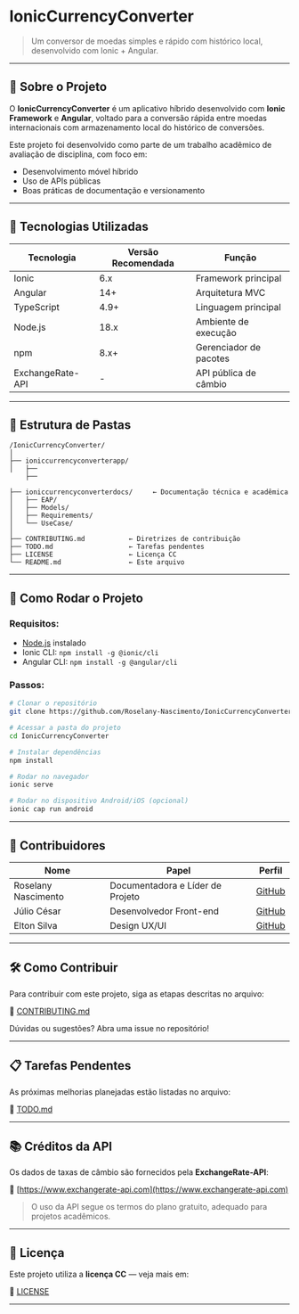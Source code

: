# IonicCurrencyConverter

> Um conversor de moedas simples e rápido com histórico local, desenvolvido com Ionic + Angular.

---

## 🧾 Sobre o Projeto

O **IonicCurrencyConverter** é um aplicativo híbrido desenvolvido com **Ionic Framework** e **Angular**, voltado para a conversão rápida entre moedas internacionais com armazenamento local do histórico de conversões.

Este projeto foi desenvolvido como parte de um trabalho acadêmico de avaliação de disciplina, com foco em:
- Desenvolvimento móvel híbrido
- Uso de APIs públicas
- Boas práticas de documentação e versionamento

---

## 🔧 Tecnologias Utilizadas

| Tecnologia | Versão Recomendada | Função |
|-----------|--------------------|--------|
| Ionic     | 6.x                | Framework principal |
| Angular   | 14+                | Arquitetura MVC |
| TypeScript | 4.9+              | Linguagem principal |
| Node.js   | 18.x               | Ambiente de execução |
| npm       | 8.x+               | Gerenciador de pacotes |
| ExchangeRate-API | -            | API pública de câmbio |

---

## 📁 Estrutura de Pastas

```
/IonicCurrencyConverter/
│
├── ioniccurrencyconverterapp/
│   ├──
    ├──

├── ioniccurrencyconverterdocs/     ← Documentação técnica e acadêmica
│   ├── EAP/
│   ├── Models/
│   ├── Requirements/
│   └── UseCase/
│
├── CONTRIBUTING.md           ← Diretrizes de contribuição
├── TODO.md                   ← Tarefas pendentes
├── LICENSE                   ← Licença CC
└── README.md                 ← Este arquivo
```

---

## 🚀 Como Rodar o Projeto

### Requisitos:
- [Node.js](https://nodejs.org/) instalado
- Ionic CLI: `npm install -g @ionic/cli`
- Angular CLI: `npm install -g @angular/cli`

### Passos:

```bash
# Clonar o repositório
git clone https://github.com/Roselany-Nascimento/IonicCurrencyConverter.git

# Acessar a pasta do projeto
cd IonicCurrencyConverter

# Instalar dependências
npm install

# Rodar no navegador
ionic serve

# Rodar no dispositivo Android/iOS (opcional)
ionic cap run android
```

---

## 👥 Contribuidores

| Nome | Papel | Perfil |
|------|------|------|
| Roselany Nascimento | Documentadora e Líder de Projeto | [GitHub](https://github.com/Roselany-Nascimento) |
| Júlio César | Desenvolvedor Front-end | [GitHub](https://Github.com/JulioCesar-A/JulioCesar-A) |
| Elton Silva | Design UX/UI |[GitHub](https://github.com/elton-cavalcante) |

---

## 🛠 Como Contribuir

Para contribuir com este projeto, siga as etapas descritas no arquivo:

🔗 [CONTRIBUTING.md](CONTRIBUTING.md)

Dúvidas ou sugestões? Abra uma issue no repositório!

---

## 📋 Tarefas Pendentes

As próximas melhorias planejadas estão listadas no arquivo:

🔗 [TODO.md](TODO.md)

---

## 📚 Créditos da API

Os dados de taxas de câmbio são fornecidos pela **ExchangeRate-API**:

🔗 [https://www.exchangerate-api.com](https://www.exchangerate-api.com)

> O uso da API segue os termos do plano gratuito, adequado para projetos acadêmicos.

---

## 📂 Licença

Este projeto utiliza a **licença CC** — veja mais em:

🔗 [LICENSE](LICENSE)

---
